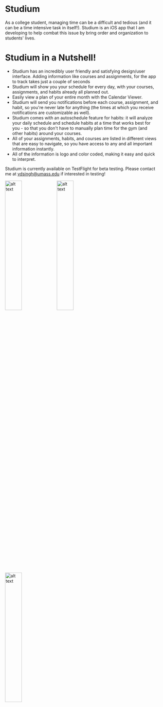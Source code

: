 # Studium
As a college student, managing time can be a difficult and tedious (and it can be a time intensive task in itself!). Studium is an iOS app that I am developing to help combat this issue by bring order and organization to students' lives. 

# Studium in a Nutshell!
- Studium has an incredibly user friendly and satisfying design/user interface. Adding information like courses and assignments, for the app to track takes just a couple of seconds
- Studium will show you your schedule for every day, with your courses, assignments, and habits already all planned out.
- Easily view a plan of your entire month with the Calendar Viewer. 
- Studium will send you notifications before each course, assignment, and habit, so you're never late for anything (the times at which you receive notifications are customizable as well).
- Studium comes with an autoschedule feature for habits: it will analyze your daily schedule and schedule habits at a time that works best for you - so that you don't have to manually plan time for the gym (and other habits) around your courses. 
- All of your assignments, habits, and courses are listed in different views that are easy to navigate, so you have access to any and all important information instantly.
- All of the information is logo and color coded, making it easy and quick to interpret.

Studium is currently available on TestFlight for beta testing. Please contact me at vdsingh@umass.edu if interested in testing!

<div>
  <img src="https://user-images.githubusercontent.com/53489317/92434328-90208100-f16d-11ea-8e11-5fd99788dedf.jpg" alt="alt text" width="33%" padding-right="5px">
  <img src="https://user-images.githubusercontent.com/53489317/92434349-99115280-f16d-11ea-8374-bb7d985200ed.jpg" alt="alt text" width="33%">
  <img src="https://user-images.githubusercontent.com/53489317/92434352-9adb1600-f16d-11ea-8989-c814ab905213.jpg" alt="alt text" width="33%" padding-left="5px">
</div>
